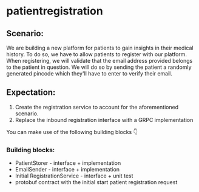 # patientregistration

## Scenario:

We are building a new platform for patients to gain insights in their medical history. To do so, we have to allow
patients to register with our platform. When registering, we will validate that the email address provided belongs to
the patient in question. We will do so by sending the patient a randomly generated pincode which they'll have to enter
to verify their email.

## Expectation:

1. Create the registration service to account for the aforementioned scenario.
2. Replace the inbound registration interface with a GRPC implementation

You can make use of the following building blocks 👇

### Building blocks:

- PatientStorer - interface + implementation
- EmailSender - interface + implementation
- Initial RegistrationService - interface + unit test
- protobuf contract with the initial start patient registration request 
